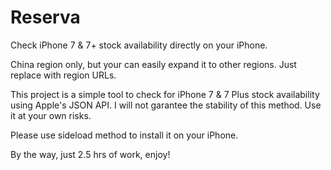 # Reserva
Check iPhone 7 &amp; 7+ stock availability directly on your iPhone. 

China region only, but your can easily expand it to other regions. Just replace with region URLs. 

This project is a simple tool to check for iPhone 7 & 7 Plus stock availability using Apple's JSON API. I will not garantee the stability of this method. Use it at your own risks. 

Please use sideload method to install it on your iPhone. 

By the way, just 2.5 hrs of work, enjoy!
